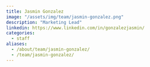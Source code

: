 ```yaml
---
title: Jasmin Gonzalez
image: "/assets/img/team/jasmin-gonzalez.png"
description: "Marketing Lead"
linkedin: https://www.linkedin.com/in/gonzalezjasmin/
categories:
  - staff
aliases:
  - /about/team/jasmin-gonzalez/
  - /team/jasmin-gonzalez/
---
```

